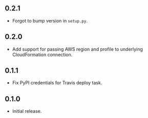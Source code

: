 ## 0.2.1

- Forgot to bump version in `setup.py`.

## 0.2.0

- Add support for passing AWS region and profile to underlying CloudFormation
  connection.

## 0.1.1

- Fix PyPI credentials for Travis deploy task.

## 0.1.0

- Initial release.

